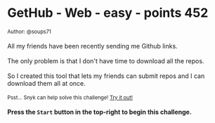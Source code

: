 # GetHub - Web - easy - points 452


 <small>Author: @soups71</small><br><br>All my friends have been recently sending me Github links. <br><br> The only problem is that I don't have time to download all the repos. <br><br> So I created this tool that lets my friends can submit repos and I  can download them all at once. <br><br> <small>Psst... Snyk can help solve this challenge! <a href="https://snyk.co/uf6Kk">Try it out!</a></small> <br><br> <b>Press the <code>Start</code> button in the top-right to begin this challenge.</b>
